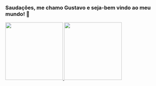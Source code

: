 ### Saudações, me chamo Gustavo e seja-bem vindo ao meu mundo! 🌠

<div>
  <a href="https://github.com/Giordano1901">
    <img height="180em" src="https://github-readme-stats.vercel.app/api?username=giordano1901&show_icons=true&theme=dracula&include_all_commits=true&count_private=true"/>
  <img height="180em" src="https://github-readme-stats.vercel.app/api/top-langs/?username=giordano1901&layout=compact&langs_count=7&theme=dracula"/>
</div>

<!--
**Giordano1901/Giordano1901** is a ✨ _special_ ✨ repository because its `README.md` (this file) appears on your GitHub profile.

Here are some ideas to get you started:

- 🔭 I’m currently working on ...
- 🌱 I’m currently learning ...
- 👯 I’m looking to collaborate on ...
- 🤔 I’m looking for help with ...
- 💬 Ask me about ...
- 📫 How to reach me: ...
- 😄 Pronouns: ...
- ⚡ Fun fact: ...
-->

